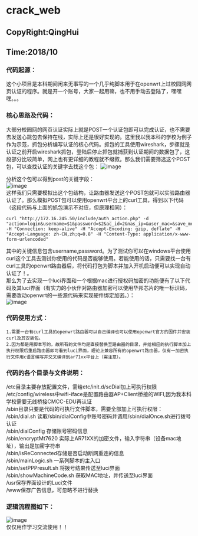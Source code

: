 # crack_web
## CopyRight:QingHui  
## Time:2018/10  

### 代码起源：
这个小项目是本科期间闲来无事写的一个几乎纯脚本用于在openwrt上过校园网网页认证的程序。就是开一个账号，大家一起用嘛，也不用手动去登陆了，嘿嘿嘿。。。  

### 核心思路及代码：  
大部分校园网的网页认证实际上就是POST一个认证包即可以完成认证，也不需要去发送心跳包去保持在线，实际上还是很好实现的。这里我以我本科的学校为例子作为示范，抓包分析编写认证的核心代码。抓包的工具使用wireshark，步骤就是认证之前开启wireshark抓包，登陆后停止抓包就捕获到认证期间的数据包了，这段部分比较简单，网上也有更详细的教程就不缀叙。那么我们需要筛选这个POST包，可以查找认证的关键字去找这个包： 
![image](https://github.com/a1094174619/crack_web/tree/master/image/wireless.png "POST包抓取")  
   
分析这个包可以得到post的关键字段：  
![image]( https://github.com/a1094174619/crack_web/tree/master/image/parameter.png)  
	这样我们只需要模拟出这个包结构，让路由器发送这个POST包就可以实验路由器认证了。那么模拟POST包可以使用openwrt平台上的curl工具，得到以下代码（这段代码与上面的抓包演示不对应，但原理相同）：
  
    curl "http://172.16.245.50/include/auth_action.php" -d "action=login&username=$1&password=$2&ac_id=2&nas_ip=&user_mac=&save_me=1&ajax=1" -H "Connection: keep-alive" -H "Accept-Encoding: gzip, deflate" -H "Accept-Language: zh-CN,zh;q=0.8" -H "Content-Type: application/x-www-form-urlencoded"  

其中的关键信息包含username,password。为了测试你可以在windows平台使用curl这个工具去测试你使用的代码是否能够使用。若能使用的话，只需要找一台有curl工具的openwrt路由器后，将代码打包为脚本并加入开机启动便可以实现自动认证了！。  
那么为了去实现一个luci界面和一个根据mac进行授权码加密的功能便有了以下代码及其luci界面（有实力的小伙伴对路由器加密可以使用华邦芯片的唯一标识码，需要改动openwrt的一些源代码来实现硬件绑定加密。）：  
![image]( https://github.com/a1094174619/crack_web/tree/master/image/luci.png)  
 
### 代码使用方式：  
	1.需要一台有curl工具的openwrt路由器可以自己编译也可以使用openwrt官方的固件并安装curl及其安装包。  
	2.因为都是用脚本写的，故所有的文件均是直接替换至路由器的目录，并给相应的执行脚本加上执行权限后重启路由器即可看到luci界面，理论上兼容所有的openwrt路由器，仅有一加密执行文件用c语言编写并交叉编译到ar71xx平台上（需注意）。  
### 代码的各个目录与文件说明：  
/etc目录主要存放配置文件，需给etc/init.d/scDial加上可执行权限  
	/etc/config/wireless中wifi-iface是配置路由器AP+Client桥接的WIFI,因为我本科学校需要无线桥接CMCC-EDU再认证  
/sbin目录只要是代码的可执行文件脚本，需要全部加上可执行权限：  
	/sbin/dial.sh 读取/sbin/dialConfig中账号密码并调用/sbin/dialOnce.sh进行拨号认证  
	/sbin/dialConfig 存储账号密码信息  
	/sbin/encryptMt7620 实际上AR71XX的加密文件，输入字符串（设备mac地址），输出是加密字符串  
	/sbin/isReConnected存储是否启动断网重连的信息  
	/sbin/mainLogic.sh 一系列脚本的主入口  
	/sbin/setPPPresult.sh 将拨号结果传送至luci界面  
	/sbin/showMachineCode.sh 获取MAC地址，并传送至luci界面  
/usr保存界面设计的Luci文件  
/www保存广告信息，可忽略不进行替换  
### 逻辑流程图如下：  
![image]( https://github.com/a1094174619/crack_web/tree/master/image/flow.png)  
仅仅用作学习交流使用！！  
